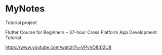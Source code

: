 # MyNotes

Tutorial project

Flutter Course for Beginners – 37-hour Cross Platform App Development Tutorial

https://www.youtube.com/watch?v=VPvVD8t02U8
